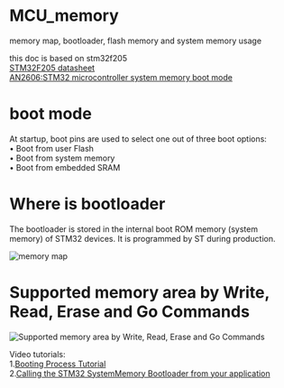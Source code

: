 # MCU_memory
memory map, bootloader, flash memory and system memory usage

this doc is based on stm32f205  
[STM32F205 datasheet](https://www.st.com/resource/en/datasheet/cd00237391.pdf)  
[AN2606:STM32 microcontroller system memory boot mode](https://www.st.com/resource/en/application_note/cd00167594.pdf)  

# boot mode
At startup, boot pins are used to select one out of three boot options:  
• Boot from user Flash  
• Boot from system memory  
• Boot from embedded SRAM  

# Where is bootloader
The bootloader is stored in the internal boot ROM memory (system memory) of STM32
devices. It is programmed by ST during production.

![memory map](https://i.stack.imgur.com/8EKT8.png)

# Supported memory area by Write, Read, Erase and Go Commands
![Supported memory area by Write, Read, Erase and Go Commands](https://i.imgur.com/wJmyTKO.png)

Video tutorials:  
1.[Booting Process Tutorial](https://www.youtube.com/watch?v=3brOzLJmeek)  
2.[Calling the STM32 SystemMemory Bootloader from your application](https://www.youtube.com/watch?v=cvKC-4tCRgw)
